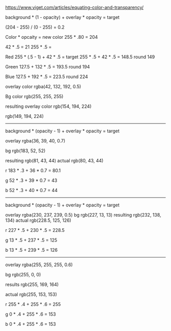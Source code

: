 https://www.viget.com/articles/equating-color-and-transparency/

background * (1 - opacity) + overlay * opacity = target

(204 - 255) / (0 - 255) = 0.2

Color * opcaity = new color
255 * .80 = 204

42 * .5 = 21
255 * .5 =

Red
255 * (.5 - 1) + 42 * .5 = target
255 * .5 + 42 * .5 = 148.5 round 149

Green
127.5 + 132 * .5 = 193.5 round 194

Blue
127.5 + 192 * .5 = 223.5 round 224

overlay color
rgba(42, 132, 192, 0.5)

Bg color
rgb(255, 255, 255)

resulting overlay color
rgb(154, 194, 224)

rgb(149, 194, 224)



----------

background * (opacity - 1) + overlay * opacity = target

overlay
rgba(36, 39, 40, 0.7)

bg
rgb(183, 52, 52)

resulting
rgb(81, 43, 44)
actual
rgb(80, 43, 44)

r
183 * .3 + 36 * 0.7 = 80.1

g
52 * .3 + 39 * 0.7 = 43

b
52 * .3 + 40 * 0.7 = 44



-----------

background * (opacity - 1) + overlay * opacity = target

overlay
rgba(230, 237, 239, 0.5)
bg
rgb(227, 13, 13)
resulting
rgb(232, 138, 134)
actual
rgb(228.5, 125, 126)

r
227 * .5 + 230 * .5 = 228.5

g
13 * .5 + 237 * .5 = 125

b
13 * .5 + 239 * .5 = 126



----------------

overlay
rgba(255, 255, 255, 0.6)

bg
rgb(255, 0, 0)

results
rgb(255, 169, 164)

actual
rgb(255, 153, 153)

r
255 * .4 + 255 * .6 = 255

g
0 * .4 + 255 * .6 =  153

b
0 * .4 + 255 * .6 = 153
